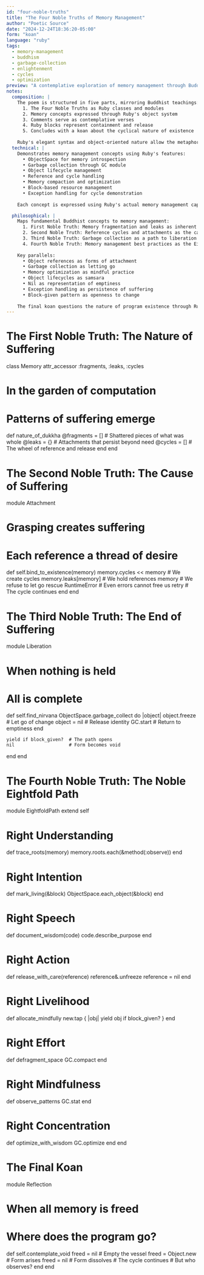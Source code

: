 ```yaml
---
id: "four-noble-truths"
title: "The Four Noble Truths of Memory Management"
author: "Poetic Source"
date: "2024-12-24T18:36:20-05:00"
form: "koan"
language: "ruby"
tags: 
  - memory-management
  - buddhism
  - garbage-collection
  - enlightenment
  - cycles
  - optimization
preview: "A contemplative exploration of memory management through Buddhist philosophy, where memory leaks become attachments, garbage collection becomes liberation, and proper memory handling becomes a path to computational enlightenment"
notes:
  composition: |
    The poem is structured in five parts, mirroring Buddhist teachings:
      1. The Four Noble Truths as Ruby classes and modules
      2. Memory concepts expressed through Ruby's object system
      3. Comments serve as contemplative verses
      4. Ruby blocks represent containment and release
      5. Concludes with a koan about the cyclical nature of existence
    
    Ruby's elegant syntax and object-oriented nature allow the metaphors to flow naturally, while its memory management features ground the technical concepts.
  technical: |
    Demonstrates memory management concepts using Ruby's features:
      • ObjectSpace for memory introspection
      • Garbage collection through GC module
      • Object lifecycle management
      • Reference and cycle handling
      • Memory compaction and optimization
      • Block-based resource management
      • Exception handling for cycle demonstration
    
    Each concept is expressed using Ruby's actual memory management capabilities while maintaining poetic metaphors.

  philosophical: |
    Maps fundamental Buddhist concepts to memory management:
      1. First Noble Truth: Memory fragmentation and leaks as inherent suffering
      2. Second Noble Truth: Reference cycles and attachments as the cause
      3. Third Noble Truth: Garbage collection as a path to liberation
      4. Fourth Noble Truth: Memory management best practices as the Eightfold Path
    
    Key parallels:
      • Object references as forms of attachment
      • Garbage collection as letting go
      • Memory optimization as mindful practice
      • Object lifecycles as samsara
      • Nil as representation of emptiness
      • Exception handling as persistence of suffering
      • Block-given pattern as openness to change
    
    The final koan questions the nature of program existence through Ruby's object model, suggesting that even in perfect memory management, the fundamental questions of existence persist.
---
```

# The First Noble Truth: The Nature of Suffering
class Memory
  attr_accessor :fragments, :leaks, :cycles
  
  # In the garden of computation
  # Patterns of suffering emerge
  def nature_of_dukkha
    @fragments = [] # Shattered pieces of what was whole
    @leaks     = {} # Attachments that persist beyond need
    @cycles    = [] # The wheel of reference and release
  end
end

# The Second Noble Truth: The Cause of Suffering
module Attachment
  # Grasping creates suffering
  # Each reference a thread of desire
  def self.bind_to_existence(memory)
    memory.cycles << memory  # We create cycles
    memory.leaks[memory]     # We hold references
    memory                   # We refuse to let go
  rescue RuntimeError
    # Even errors cannot free us
    retry                    # The cycle continues
  end
end

# The Third Noble Truth: The End of Suffering
module Liberation
  # When nothing is held
  # All is complete
  def self.find_nirvana
    ObjectSpace.garbage_collect do |object|
      object.freeze          # Let go of change
      object = nil          # Release identity
      GC.start             # Return to emptiness
    end
    
    yield if block_given?  # The path opens
    nil                    # Form becomes void
  end
end

# The Fourth Noble Truth: The Noble Eightfold Path
module EightfoldPath
  extend self
  
  # Right Understanding
  def trace_roots(memory)
    memory.roots.each(&method(:observe))
  end
  
  # Right Intention
  def mark_living(&block)
    ObjectSpace.each_object(&block)
  end
  
  # Right Speech
  def document_wisdom(code)
    code.describe_purpose
  end
  
  # Right Action
  def release_with_care(reference)
    reference&.unfreeze
    reference = nil
  end
  
  # Right Livelihood
  def allocate_mindfully
    new.tap { |obj| yield obj if block_given? }
  end
  
  # Right Effort
  def defragment_space
    GC.compact
  end
  
  # Right Mindfulness
  def observe_patterns
    GC.stat
  end
  
  # Right Concentration
  def optimize_with_wisdom
    GC.optimize
  end
end

# The Final Koan
module Reflection
  # When all memory is freed
  # Where does the program go?
  def self.contemplate_void
    freed = nil             # Empty the vessel
    freed = Object.new      # Form arises
    freed = nil             # Form dissolves
    # The cycle continues     # But who observes?
  end
end